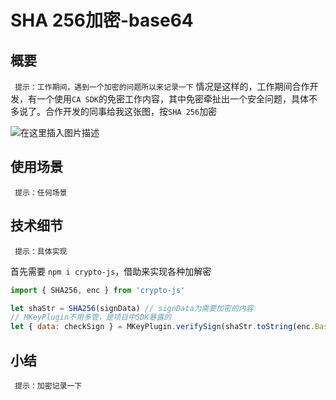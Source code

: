 # SHA 256加密-base64
## 概要

` 提示：工作期间，遇到一个加密的问题所以来记录一下`
情况是这样的，工作期间合作开发，有一个使用`CA SDK`的免密工作内容，其中免密牵扯出一个安全问题，具体不多说了。合作开发的同事给我这张图，按`SHA 256`加密

![在这里插入图片描述](https://cdn.chinachdu.com/webStatic/wechat-applets/nyt-static/xin-sha256.jpeg)
## 使用场景

` 提示：任何场景`


## 技术细节

` 提示：具体实现`

首先需要 `npm i crypto-js`，借助来实现各种加解密
```javascript
import { SHA256, enc } from 'crypto-js'

let shaStr = SHA256(signData) // signData为需要加密的内容
// MKeyPlugin不用多管，是项目中SDK暴露的
let { data: checkSign } = MKeyPlugin.verifySign(shaStr.toString(enc.Base64), decodeURIComponent(signValue))

```


## 小结
` 提示：加密记录一下`

